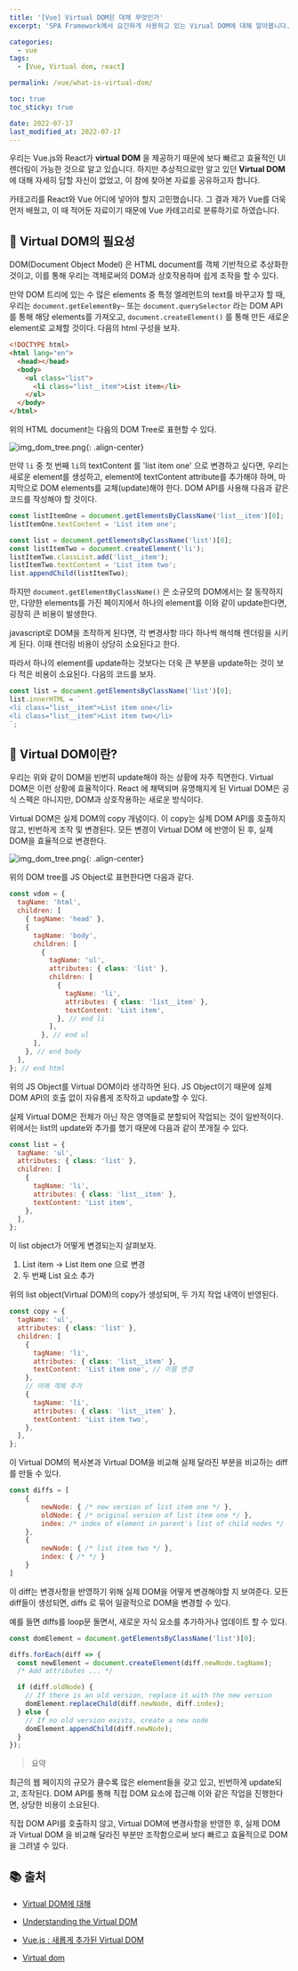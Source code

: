 ```yaml
---
title: '[Vue] Virtual DOM은 대체 무엇인가'
excerpt: 'SPA Framework에서 요긴하게 사용하고 있는 Virual DOM에 대해 알아봅니다.'

categories:
  - vue
tags:
  - [Vue, Virtual dom, react]

permalink: /vue/what-is-virtual-dom/

toc: true
toc_sticky: true

date: 2022-07-17
last_modified_at: 2022-07-17
---
```


우리는 Vue.js와 React가 **virtual DOM** 을 제공하기 때문에 보다 빠르고 효율적인 UI 렌더링이 가능한 것으로 알고 있습니다. 하지만 추상적으로만 알고 있던 **Virtual DOM**에 대해 자세히 답할 자신이 없었고, 이 참에 찾아본 자료를 공유하고자 합니다.

카테고리를 React와 Vue 어디에 넣어야 할지 고민했습니다. 그 결과 제가 Vue를 더욱 먼저 배웠고, 이 때 적어둔 자료이기 때문에 Vue 카테고리로 분류하기로 하였습니다.

## 📌 Virtual DOM의 필요성

DOM(Document Object Model) 은 HTML document를 객체 기반적으로 추상화한 것이고, 이를 통해 우리는 객체로써의 DOM과 상호작용하며 쉽게 조작을 할 수 있다.

만약 DOM 트리에 있는 수 많은 elements 중 특정 엘레먼트의 text를 바꾸고자 할 때, 우리는 `document.getEelementBy~` 또는 `document.querySelector` 라는 DOM API를 통해 해당 elements를 가져오고, `document.createElement()` 를 통해 만든 새로운 element로 교체할 것이다. 다음의 html 구성을 보자.

```html
<!DOCTYPE html>
<html lang="en">
  <head></head>
  <body>
    <ul class="list">
      <li class="list__item">List item</li>
    </ul>
  </body>
</html>
```

위의 HTML document는 다음의 DOM Tree로 표현할 수 있다.

![img_dom_tree.png](/assets/images/posts_img/virtual-dom/img_dom_tree.png){: .align-center}

만약 `li` 중 첫 번째 `li`의 textContent 를 'list item one' 으로 변경하고 싶다면, 우리는 새로운 element를 생성하고, element에 textContent attribute를 추가해야 하며, 마지막으로 DOM elements를 교체(update)해야 한다. DOM API를 사용해 다음과 같은 코드를 작성해야 할 것이다.

```jsx
const listItemOne = document.getElementsByClassName('list__item')[0];
listItemOne.textContent = 'List item one';

const list = document.getElementsByClassName('list')[0];
const listItemTwo = document.createElement('li');
listItemTwo.classList.add('list__item');
listItemTwo.textContent = 'List item two';
list.appendChild(listItemTwo);
```

하지만 `document.getElementByClassName()` 은 소규모의 DOM에서는 잘 동작하지만, 다양한 elements를 가진 페이지에서 하나의 element를 이와 같이 update한다면, 굉장히 큰 비용이 발생한다.

javascript로 DOM을 조작하게 된다면, 각 변경사항 마다 하나씩 해석해 렌더링을 시키게 된다. 이때 렌더링 비용이 상당히 소요된다고 한다.

따라서 하나의 element를 update하는 것보다는 더욱 큰 부분을 update하는 것이 보다 적은 비용이 소요된다. 다음의 코드를 보자.

```jsx
const list = document.getElementsByClassName('list')[0];
list.innerHTML = `
<li class="list__item">List item one</li>
<li class="list__item">List item two</li>
`;
```

## 📌 Virtual DOM이란?

우리는 위와 같이 DOM을 빈번히 update해야 하는 상황에 자주 직면한다. Virtual DOM은 이런 상황에 효율적이다. React 에 채택되며 유명해지게 된 Virtual DOM은 공식 스펙은 아니지만, DOM과 상호작용하는 새로운 방식이다.

Virtual DOM은 실제 DOM의 copy 개념이다. 이 copy는 실제 DOM API를 호출하지 않고, 빈번하게 조작 및 변경된다. 모든 변경이 Virtual DOM 에 반영이 된 후, 실제 DOM을 효율적으로 변경한다.

![img_dom_tree.png](/assets/images/posts_img/virtual-dom/img_dom_tree.png){: .align-center}

위의 DOM tree를 JS Object로 표현한다면 다음과 같다.

~~~jsx
const vdom = {
  tagName: 'html',
  children: [
    { tagName: 'head' },
    {
      tagName: 'body',
      children: [
        {
          tagName: 'ul',
          attributes: { class: 'list' },
          children: [
            {
              tagName: 'li',
              attributes: { class: 'list__item' },
              textContent: 'List item',
            }, // end li
          ],
        }, // end ul
      ],
    }, // end body
  ],
}; // end html
~~~

위의 JS Object를 Virtual DOM이라 생각하면 된다. JS Object이기 때문에 실제 DOM API의 호출 없이 자유롭게 조작하고 update할 수 있다.

실제 Virtual DOM은 전체가 아닌 작은 영역들로 분할되어 작업되는 것이 일반적이다. 위에서는 list의 update와 추가를 했기 때문에 다음과 같이 쪼개질 수 있다.

```jsx
const list = {
  tagName: 'ul',
  attributes: { class: 'list' },
  children: [
    {
      tagName: 'li',
      attributes: { class: 'list__item' },
      textContent: 'List item',
    },
  ],
};
```

이 list object가 어떻게 변경되는지 살펴보자.

1. List item → List item one 으로 변경
2. 두 번째 List 요소 추가

위의 list object(Virtual DOM)의 copy가 생성되며, 두 가지 작업 내역이 반영된다.

```jsx
const copy = {
  tagName: 'ul',
  attributes: { class: 'list' },
  children: [
    {
      tagName: 'li',
      attributes: { class: 'list__item' },
      textContent: 'List item one', // 이름 변경
    },
    // 아래 객체 추가
    {
      tagName: 'li',
      attributes: { class: 'list__item' },
      textContent: 'List item two',
    },
  ],
};
```

이 Virtual DOM의 복사본과 Virtual DOM을 비교해 실제 달라진 부분을 비교하는 diff를 만들 수 있다.

```jsx
const diffs = [
    {
        newNode: { /* new version of list item one */ },
        oldNode: { /* original version of list item one */ },
        index: /* index of element in parent's list of child nodes */
    },
    {
        newNode: { /* list item two */ },
        index: { /* */ }
    }
]
```

이 diff는 변경사항을 반영하기 위해 실제 DOM을 어떻게 변경해야할 지 보여준다. 모든 diff들이 생성되면, diffs 로 묶어 일괄적으로 DOM을 변경할 수 있다.

예를 들면 diffs를 loop문 돌면서, 새로운 자식 요소를 추가하거나 업데이트 할 수 있다.

```jsx
const domElement = document.getElementsByClassName('list')[0];

diffs.forEach(diff => {
  const newElement = document.createElement(diff.newNode.tagName);
  /* Add attributes ... */

  if (diff.oldNode) {
    // If there is an old version, replace it with the new version
    domElement.replaceChild(diff.newNode, diff.index);
  } else {
    // If no old version exists, create a new node
    domElement.appendChild(diff.newNode);
  }
});
```

> 요약

최근의 웹 페이지의 규모가 클수록 많은 element들을 갖고 있고, 빈번하게 update되고, 조작된다. DOM API를 통해 직접 DOM 요소에 접근해 이와 같은 작업을 진행한다면, 상당한 비용이 소요된다.

직접 DOM API를 호출하지 않고, Virtual DOM에 변경사항을 반영한 후, 실제 DOM 과 Virtual DOM 을 비교해 달라진 부분만 조작함으로써 보다 빠르고 효율적으로 DOM을 그려낼 수 있다.

## **📚 출처**

- [Virtual DOM에 대해](https://medium.com/sjk5766/virtual-dom%EC%97%90-%EB%8C%80%ED%95%B4-7222d752ee65)

- [Understanding the Virtual DOM](https://bitsofco.de/understanding-the-virtual-dom/)

- [Vue.js : 새롭게 추가된 Virtual DOM](https://kkodu.tistory.com/1)

- [Virtual dom](https://www.slideshare.net/gyeongseokseo/virtual-dom)
